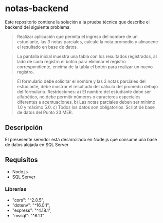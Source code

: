 # notas-backend

Este repositorio contiene la solución a la prueba técnica que describe el backend del siguiente problema:

> Realizar aplicación que permita el ingreso del nombre de un estudiante, las 3 notas parciales, calcule la nota promedio y almacene el resultado en base de datos.

>La pantalla inicial muestra una tabla con los resultados registrados, al lado de cada registro el botón para eliminar el registro correspondiente, encima de la tabla el botón para realizar un nuevo registro.

> El formulario debe solicitar el nombre y las 3 notas parciales del estudiante, debe mostrar el resultado del cálculo del promedio debajo del formulario.
> Restricciones:
> a) El nombre del estudiante debe ser alfabético, no debe permitir números o caracteres especiales diferentes a acentuaciones.
> b) Las notas parciales deben ser mínimo 1.0 y máximo 5.0.
> c) Todos los datos son obligatorios.
> Script de base de datos del Punto 23 MER.




## Descripción
El presesente servidor está desarrollado en Node.js que consume una base de datos alojada en SQL Server

## Requisitos
- Node.js
- SQL Server

### Librerías
- "cors": "^2.8.5",
- "dotenv": "^16.0.1",
- "express": "^4.18.1",
-  "mssql": "^8.1.1"
